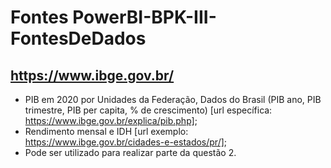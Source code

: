 # Fontes PowerBI-BPK-III-FontesDeDados

## https://www.ibge.gov.br/
- PIB em 2020 por Unidades da Federação, Dados do Brasil (PIB ano, PIB trimestre, PIB per capita, % de crescimento) [url específica: https://www.ibge.gov.br/explica/pib.php];
- Rendimento mensal e IDH [url exemplo: https://www.ibge.gov.br/cidades-e-estados/pr/];
- Pode ser utilizado para realizar parte da questão 2.
